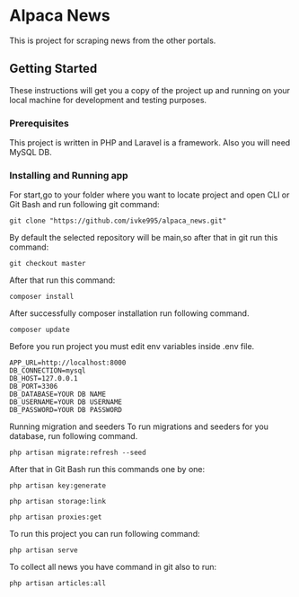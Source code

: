 # Alpaca News

This is project for scraping news from the other portals.

## Getting Started

These instructions will get you a copy of the project up and running on your local machine for development and testing purposes.

### Prerequisites

This project is written in PHP and Laravel is a framework. Also you will need MySQL DB.



### Installing and Running app


For start,go to your folder where you want to locate project and open CLI or Git Bash and run following git command:

```
git clone "https://github.com/ivke995/alpaca_news.git"
```

By default the selected repository will be main,so after that in git run this command:

```
git checkout master
```

After that run this command:

```
composer install
```

After successfully composer installation run following command.

```
composer update
```

Before you run project you must edit env variables inside .env file.

```
APP_URL=http://localhost:8000
DB_CONNECTION=mysql 
DB_HOST=127.0.0.1 
DB_PORT=3306 
DB_DATABASE=YOUR DB NAME 
DB_USERNAME=YOUR DB USERNAME 
DB_PASSWORD=YOUR DB PASSWORD 
```

Running migration and seeders To run migrations and seeders for you database, run following command.

```
php artisan migrate:refresh --seed 
```

After that in Git Bash run this commands one by one:

```
php artisan key:generate
```
```
php artisan storage:link
```
```
php artisan proxies:get
```

To run this project you can run following command:

```
php artisan serve
```

To collect all news you have command in git also to run:

```
php artisan articles:all
```


